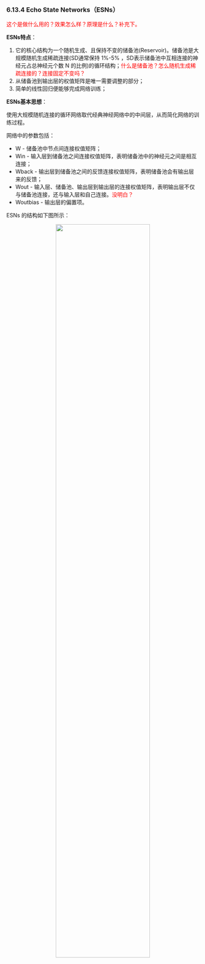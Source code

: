 

### 6.13.4 Echo State Networks（ESNs）

<span style="color:red;">这个是做什么用的？效果怎么样？原理是什么？补充下。</span>

**ESNs特点**：

1. 它的核心结构为一个随机生成、且保持不变的储备池(Reservoir)。储备池是大规模随机生成稀疏连接(SD通常保持 1%-5% ，SD表示储备池中互相连接的神经元占总神经元个数 N 的比例)的循环结构；<span style="color:red;">什么是储备池？怎么随机生成稀疏连接的？连接固定不变吗？</span>
2. 从储备池到输出层的权值矩阵是唯一需要调整的部分；
3. 简单的线性回归便能够完成网络训练；

**ESNs基本思想**：

使用大规模随机连接的循环网络取代经典神经网络中的中间层，从而简化网络的训练过程。

网络中的参数包括：

- W - 储备池中节点间连接权值矩阵；
- Win - 输入层到储备池之间连接权值矩阵，表明储备池中的神经元之间是相互连接；
- Wback - 输出层到储备池之间的反馈连接权值矩阵，表明储备池会有输出层来的反馈；
- Wout - 输入层、储备池、输出层到输出层的连接权值矩阵，表明输出层不仅与储备池连接，还与输入层和自己连接。<span style="color:red;">没明白？</span>
- Woutbias - 输出层的偏置项。

ESNs 的结构如下图所示：

<p align="center">
    <img width="70%" height="70%" src="http://images.iterate.site/blog/image/20190722/8VN3HC6Ug3l1.png?imageslim">
</p>

